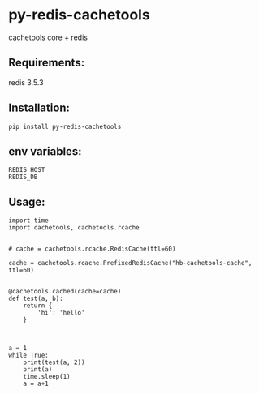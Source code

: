 # py-redis-cachetools
cachetools core + redis

Requirements:
-------------
redis 3.5.3


Installation:
-------------

    pip install py-redis-cachetools

env variables:
-------------
    REDIS_HOST
    REDIS_DB


Usage:
------

    import time
    import cachetools, cachetools.rcache


    # cache = cachetools.rcache.RedisCache(ttl=60)

    cache = cachetools.rcache.PrefixedRedisCache("hb-cachetools-cache", ttl=60)


    @cachetools.cached(cache=cache)
    def test(a, b):
        return {
            'hi': 'hello'
        }



    a = 1
    while True:
        print(test(a, 2))
        print(a)
        time.sleep(1)
        a = a+1